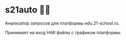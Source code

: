 # s21auto 🚬🗿

Анализатор запросов для платформы edu.21-school.ru.

Принимает на вход HAR файлы с трафиком платформы.
